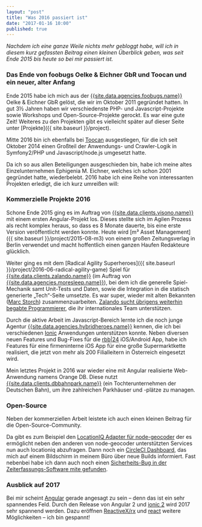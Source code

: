 ```yaml
---
layout: "post"
title: "Was 2016 passiert ist"
date: "2017-01-16 10:00"
published: true
---
```

*Nachdem ich eine ganze Weile nichts mehr gebloggt habe, will ich in diesem kurz gefassten Beitrag einen kleinen Überblick geben, was seit Ende 2015 bis heute so bei mir passiert ist.*

### Das Ende von foobugs Oelke & Eichner GbR und Toocan und ein neuer, alter Anfang

Ende 2015 habe ich mich aus der [{{site.data.agencies.foobugs.name}}]({{site.data.agencies.foobugs.url}}) Oelke & Eichner GbR gelöst, die wir im Oktober 2011 gegründet hatten. In gut 3½ Jahren haben wir verschiedenste PHP- und Javascript-Projekte sowie Workshops und Open-Source-Projekte gerockt. Es war eine gute Zeit! Weiteres zu den Projekten gibt es vielleicht später auf dieser Seite unter [Projekte]({{ site.baseurl }}/project).

Mitte 2016 bin ich ebenfalls bei [Toocan](http://www.toocan.biz/) ausgestiegen, für die ich seit Oktober 2014 einen Großteil der Anwendungs- und Crawler-Logik in Symfony2/PHP und Javascript/node.js umgesetzt hatte.

Da ich so aus allen Beteiligungen ausgeschieden bin, habe ich meine altes Einzelunternehmen Ephigenia M. Eichner, welches ich schon 2001 gegründet hatte, wiederbelebt. 2016 habe ich eine Reihe von interessanten Projekten erledigt, die ich kurz umreißen will:

### Kommerzielle Projekte 2016

Schone Ende 2015 ging es im Auftrag von [{{site.data.clients.visono.name}}]({{site.data.clients.visono.url}}) mit einem ersten Angular-Projekt los. Dieses stellte sich im Agilen Prozess als recht komplex heraus, so dass es 8 Monate dauerte, bis eine erste Version veröffentlicht werden konnte. Heute wird [m³ Asset Management]({{ site.baseurl }}/project/2015-08-m3) von einem großen Zeitungsverlag in Berlin verwendet und macht hoffentlich einen ganzen Haufen Redakteure glücklich.

Weiter ging es mit dem [Radical Agility Superheroes]({{ site.baseurl }}/project/2016-06-radical-agility-game) Spiel für [{{site.data.clients.zalando.name}}]({{site.data.clients.zalando.url}}) (im Auftrag von [{{site.data.agencies.moresleep.name}}](site.data.agencies.moresleep.url)), bei dem ich die generelle Spiel-Mechanik samt Unit-Tests und Daten, sowie die Integration in die statisch generierte „Tech“-Seite umsetzte. Es war super, wieder mit alten Bekannten ([Marc Storch](http://www.gopogo.de/)) zusammenzuarbeiten. [Zalando sucht übrigens weiterhin begabte Programmierer](https://tech.zalando.com/jobs/), die ihr internationales Team unterstützen.

Durch die aktive Arbeit im Javascript-Bereich lernte ich die noch junge Agentur [{{site.data.agencies.hybridheroes.name}}]({{site.data.agencies.hybridheroes.url}}) kennen, die ich bei verschiedenen [Ionic](http://ionicframework.com/) Anwendungen unterstützen konnte. Neben diversen neuen Features und Bug-Fixes für die [rbb&#124;24](http://hybridheroes.de/blog/2016-07-31-skeleton-screens/) iOS/Android App, habe ich Features für eine firmeninterne iOS App für eine große Supermarktkette realisiert, die jetzt von mehr als 200 Filialleitern in Österreich eingesetzt wird.

Mein letztes Projekt in 2016 war wieder eine mit Angular realisierte Web-Anwendung namens Orange DB. Diese nutzt [{{site.data.clients.dbbahnpark.name}}]({{site.data.clients.dbbahnpark.url}}) (ein Tochterunternehmen der Deutschen Bahn), um ihre zahlreichen Parkhäuser und -plätze zu managen.

### Open-Source

Neben der kommerziellen Arbeit leistete ich auch einen kleinen Beitrag für die Open-Source-Community.

Da gibt es zum Beispiel den [LocationIQ Adapter für node-geocoder](https://github.com/nchaulet/node-geocoder/pull/179) der es ermöglicht neben den anderen von node-geocoder unterstützten Services nun auch  locationiq abzufragen. Dann noch ein [CircleCI Dashboard](https://github.com/Ephigenia/circleboard2), das mich auf einem Bildschirm in meinem Büro über neue Builds informiert. Fast nebenbei habe ich dann auch noch einen [Sicherheits-Bug in der Zeiterfassungs-Software mite gefunden](http://blog.yo.lk/2016/08/17/sicherheitsupdate).

### Ausblick auf 2017

Bei mir scheint [Angular](https://angular.io/) gerade angesagt zu sein – denn das ist ein sehr spannendes Feld. Durch den Release von Angular 2 und [ionic 2](http://ionic.io/2) wird 2017 sehr spannend werden. Dazu eröffnen [ReactiveX/rx](http://reactivex.io/) und [react](https://facebook.github.io/react/) weitere Möglichkeiten – ich bin gespannt!
